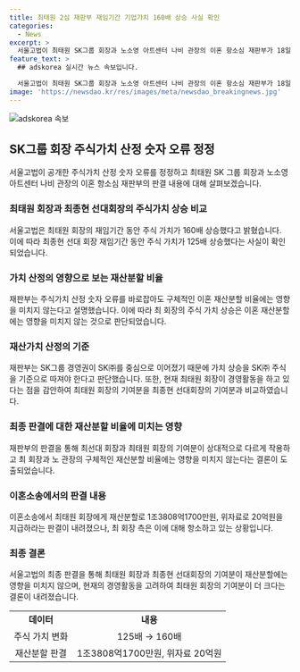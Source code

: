 ```yaml
---
title: 최태원 2심 재판부 재임기간 기업가치 160배 상승 사실 확인
categories:
  - News
excerpt: >
  서울고법이 최태원 SK그룹 회장과 노소영 아트센터 나비 관장의 이혼 항소심 재판부가 18일 발표한 판결에서, 주식가치 산정 숫자 오류를 정정하고 최회장의 재임기간 기업가치가 약 160배 상승했다고 밝혔다. 이에 따라 구체적인 이혼 재산분할 비율 등에는 영향을 미치지 않았다고 강조했다. 또한, 최회장과 노관장의 구체적인 재산분할 비율 등에 실제 영향을 미칠 수 없다고 설명했다. 즉, 최회장의 경영활동에 의한 기여가 상대적으로 더 크다는 주장이 나왔다.
feature_text: >
  ## adskorea 실시간 뉴스 속보입니다.

  서울고법이 최태원 SK그룹 회장과 노소영 아트센터 나비 관장의 이혼 항소심 재판부가 18일 발표한 판결에서, 주식가치 산정 숫자 오류를 정정하고 최회장의 재임기간 기업가치가 약 160배 상승했다고 밝혔다. 이에 따라 구체적인 이혼 재산분할 비율 등에는 영향을 미치지 않았다고 강조했다. 또한, 최회장과 노관장의 구체적인 재산분할 비율 등에 실제 영향을 미칠 수 없다고 설명했다. 즉, 최회장의 경영활동에 의한 기여가 상대적으로 더 크다는 주장이 나왔다.
image: 'https://newsdao.kr/res/images/meta/newsdao_breakingnews.jpg'
---
```


<p><img src="https://newsdao.kr/res/images/meta/newsdao_breakingnews.jpg" alt="adskorea 속보" /></p>

<h2 data-ke-size="size26">SK그룹 회장 주식가치 산정 숫자 오류 정정</h2>

<p data-ke-size="size16">서울고법이 공개한 주식가치 산정 숫자 오류를 정정하고 최태원 SK 그룹 회장과 노소영 아트센터 나비 관장의 이혼 항소심 재판부의 판결 내용에 대해 살펴보겠습니다.</p>

<h3>최태원 회장과 최종현 선대회장의 주식가치 상승 비교</h3>

<p data-ke-size="size16">서울고법은 최태원 회장의 재임기간 동안 주식 가치가 160배 상승했다고 밝혔습니다. 이에 따라 최종현 선대 회장 재임기간 동안 주식 가치가 125배 상승했다는 사실이 확인되었습니다.</p>

<h3>가치 산정의 영향으로 보는 재산분할 비율</h3>

<p data-ke-size="size16">재판부는 주식가치 산정 숫자 오류를 바로잡아도 구체적인 이혼 재산분할 비율에는 영향을 미치지 않는다고 설명했습니다. 이에 따라 최 회장의 주식 가치 상승은 이혼 재산분할에는 영향을 미치지 않는 것으로 판단되었습니다.</p>

<h3>재산가치 산정의 기준</h3>

<p data-ke-size="size16">재판부는 SK그룹 경영권이 SK㈜를 중심으로 이어졌기 때문에 가치 상승을 SK㈜ 주식을 기준으로 따져야 한다고 판단했습니다. 또한, 현재 최태원 회장이 경영활동을 하고 있다는 점을 감안하여 최태원 회장의 기여분을 최종현 선대회장의 기여분과 비교하였습니다.</p>

<h3>최종 판결에 대한 재산분할 비율에 미치는 영향</h3>

<p data-ke-size="size16">재판부의 판결을 통해 최선대 회장과 최태원 회장의 기여분이 상대적으로 다르게 작용하고 최 회장과 노 관장의 구체적인 재산분할 비율에는 영향을 미치지 않는다는 결론이 도출되었습니다.</p>

<h3>이혼소송에서의 판결 내용</h3>

<p data-ke-size="size16">이혼소송에서 최태원 회장에게 재산분할로 1조3808억1700만원, 위자료로 20억원을 지급하라는 판결이 내려졌으나, 최 회장 측은 이에 대해 항소하고 있는 상황입니다.</p>

<h3>최종 결론</h3>

<p data-ke-size="size16">서울고법의 최종 판결을 통해 최태원 회장과 최종현 선대회장의 기여분이 재산분할에는 영향을 미치지 않으며, 현재의 경영활동을 고려하여 최태원 회장의 기여분이 더 크다는 결론이 내려졌습니다.</p>

<table>
  <tr>
    <td style="text-align: center; height: 17px;"><b>데이터</b></td>
    <td style="text-align: center; height: 17px;"><b>내용</b></td>
  </tr>
  <tr>
    <td style="text-align: center; height: 17px;">주식 가치 변화</td>
    <td style="text-align: center; height: 17px;">125배 → 160배</td>
  </tr>
  <tr>
    <td style="text-align: center; height: 17px;">재산분할 판결</td>
    <td style="text-align: center; height: 17px;">1조3808억1700만원, 위자료 20억원</td>
  </tr>
</table>

<p data-ke-size="size16">&nbsp;</p>

